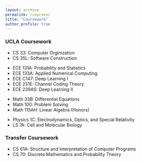 ```yaml
---
layout: archive
permalink: /courses/
title: "Coursework"
author_profile: true
---
```


### UCLA Coursework

- CS 33: Computer Orginization
- CS 35L: Software Construction

<!-- -->

- ECE 131A: Probability and Statistics 
- ECE 133A: Applied Numerical Computing 
- ECE C147: Deep Learning I
- ECE 231E: Channel Coding Theory
- ECE 239AS: Deep Learning II

<!-- -->

- Math 33B: Differential Equations 
- Math 100: Problem Solving 
- Math 115AH: Linear Algebra (Honors)

<!-- -->

- Physics 1C: Electrodynamics, Optics, and Special Relativity 
- LS 7A: Cell and Molecular Biology 

<!-- -->

### Transfer Coursework

- CS 61A: Structure and Interpretation of Computer Programs 
- CS 70: Discrete Mathematics and Probability Theory 




